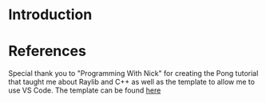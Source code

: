 # Introduction



# References
Special thank you to "Programming With Nick" for creating the Pong tutorial that taught me about Raylib and C++ as well as the template to allow me to use VS Code. 
The template can be found [here](https://github.com/educ8s/Raylib-CPP-Starter-Template-for-VSCODE-V2)
